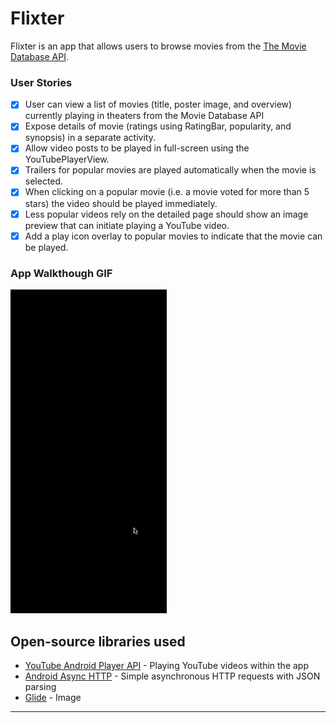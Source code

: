 # Flixter
Flixter is an app that allows users to browse movies from the [The Movie Database API](http://docs.themoviedb.apiary.io/#).

### User Stories

- [x] User can view a list of movies (title, poster image, and overview) currently playing in theaters from the Movie Database API
- [x] Expose details of movie (ratings using RatingBar, popularity, and synopsis) in a separate activity.
- [x] Allow video posts to be played in full-screen using the YouTubePlayerView.
- [x] Trailers for popular movies are played automatically when the movie is selected.
- [x] When clicking on a popular movie (i.e. a movie voted for more than 5 stars) the video should be played immediately.
- [x] Less popular videos rely on the detailed page should show an image preview that can initiate playing a YouTube video.
- [x] Add a play icon overlay to popular movies to indicate that the movie can be played.

### App Walkthough GIF

<img src="https://github.com/Thomas-McKanna/Flixster/raw/master/flixter4.gif" width=250><br>

## Open-source libraries used
- [YouTube Android Player API](https://developers.google.com/youtube/android/player/) - Playing YouTube videos within the app
- [Android Async HTTP](https://github.com/codepath/CPAsyncHttpClient) - Simple asynchronous HTTP requests with JSON parsing
- [Glide](https://github.com/bumptech/glide) - Image 
---
